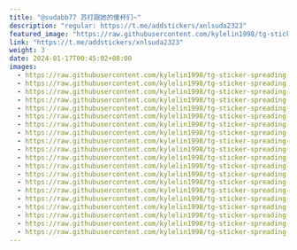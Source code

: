 ```yaml
---
title: "@sudabb77 苏打跟她的傻杯们~"
description: "regular: https://t.me/addstickers/xnlsuda2323"
featured_image: "https://raw.githubusercontent.com/kylelin1998/tg-sticker-spreading-worldwide-images/main/img/786fda83-2c93-4918-aae3-c153293fd3f1.jpg"
link: "https://t.me/addstickers/xnlsuda2323"
weight: 3
date: 2024-01-17T00:45:02+08:00
images:
  - https://raw.githubusercontent.com/kylelin1998/tg-sticker-spreading-worldwide-images/main/img/786fda83-2c93-4918-aae3-c153293fd3f1.jpg
  - https://raw.githubusercontent.com/kylelin1998/tg-sticker-spreading-worldwide-images/main/img/8f5857c3-b8d4-498f-b98e-bf1579d7d90f.jpg
  - https://raw.githubusercontent.com/kylelin1998/tg-sticker-spreading-worldwide-images/main/img/8e12b5fc-2d21-4d24-a41a-9e80c84dd7ef.jpg
  - https://raw.githubusercontent.com/kylelin1998/tg-sticker-spreading-worldwide-images/main/img/2d369dfd-652e-47f8-b2d5-154708ce41cc.jpg
  - https://raw.githubusercontent.com/kylelin1998/tg-sticker-spreading-worldwide-images/main/img/3cdfe35d-ccc0-4d6d-8b74-49665d3967a9.jpg
  - https://raw.githubusercontent.com/kylelin1998/tg-sticker-spreading-worldwide-images/main/img/7214664f-5109-43af-bf52-1205cea07ee9.jpg
  - https://raw.githubusercontent.com/kylelin1998/tg-sticker-spreading-worldwide-images/main/img/deb1b99f-e387-4264-9753-a19400e2e119.jpg
  - https://raw.githubusercontent.com/kylelin1998/tg-sticker-spreading-worldwide-images/main/img/5406a832-f2b5-44d0-821c-c5906a053782.jpg
  - https://raw.githubusercontent.com/kylelin1998/tg-sticker-spreading-worldwide-images/main/img/34315011-0a76-4caa-8e82-7041047518cf.jpg
  - https://raw.githubusercontent.com/kylelin1998/tg-sticker-spreading-worldwide-images/main/img/26a12565-e8e6-4671-803d-e1dfa78c010b.jpg
  - https://raw.githubusercontent.com/kylelin1998/tg-sticker-spreading-worldwide-images/main/img/07f094bc-7443-4662-ba44-c17d6a015450.jpg
  - https://raw.githubusercontent.com/kylelin1998/tg-sticker-spreading-worldwide-images/main/img/b581a30e-616a-43ba-8e0a-89f364bc1b01.jpg
  - https://raw.githubusercontent.com/kylelin1998/tg-sticker-spreading-worldwide-images/main/img/f9a108d3-3538-4262-8da0-f69a09dc4b31.jpg
  - https://raw.githubusercontent.com/kylelin1998/tg-sticker-spreading-worldwide-images/main/img/ae2c544a-f236-4241-8d57-472a0dc1c6c9.jpg
  - https://raw.githubusercontent.com/kylelin1998/tg-sticker-spreading-worldwide-images/main/img/5335fa69-8ecd-488a-bce3-d96444890a02.jpg
  - https://raw.githubusercontent.com/kylelin1998/tg-sticker-spreading-worldwide-images/main/img/eb9ba701-bfee-42d3-879c-24f40e6d036f.jpg
  - https://raw.githubusercontent.com/kylelin1998/tg-sticker-spreading-worldwide-images/main/img/184c8c50-7d33-4a64-9365-ed4dad686a45.jpg
  - https://raw.githubusercontent.com/kylelin1998/tg-sticker-spreading-worldwide-images/main/img/d8a38136-1aa3-4353-8da7-68942562cb9d.jpg
  - https://raw.githubusercontent.com/kylelin1998/tg-sticker-spreading-worldwide-images/main/img/0968fa65-5c01-4410-956b-0b979a6cc4ad.jpg
  - https://raw.githubusercontent.com/kylelin1998/tg-sticker-spreading-worldwide-images/main/img/91770603-ec86-4e20-b382-0b28234f1754.jpg
---
```

